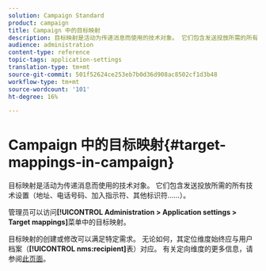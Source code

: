 ```yaml
---
solution: Campaign Standard
product: campaign
title: Campaign 中的目标映射
description: 目标映射是活动为传递消息而使用的技术对象。 它们包含发送投放所需的所有技术设置。
audience: administration
content-type: reference
topic-tags: application-settings
translation-type: tm+mt
source-git-commit: 501f52624ce253eb7b0d36d908ac8502cf1d3b48
workflow-type: tm+mt
source-wordcount: '101'
ht-degree: 16%

---
```



# Campaign 中的目标映射{#target-mappings-in-campaign}

目标映射是活动为传递消息而使用的技术对象。 它们包含发送投放所需的所有技术设置（地址、电话号码、加入指示符、其他标识符……）。

管理员可以访问&#x200B;**[!UICONTROL Administration > Application settings > Target mappings]**&#x200B;菜单中的目标映射。

目标映射的创建或修改可以满足特定需求。 无论如何，其定位维度始终应与用户档案（**[!UICONTROL nms:recipient]**&#x200B;表）对应。 有关定向维度的更多信息，请参阅[此页面](../../automating/using/query.md#targeting-dimensions-and-resources)。
